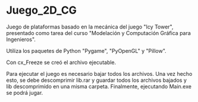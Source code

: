 # Juego_2D_CG
Juego de plataformas basado en la mecánica del juego "Icy Tower", presentado como tarea del curso  "Modelación y Computación Gráfica para Ingenieros". 

Utiliza los paquetes de Python "Pygame", "PyOpenGL" y "Pillow".

Con cx_Freeze se creó el archivo ejecutable.

Para ejecutar el juego es necesario bajar todos los archivos. Una vez hecho esto, se debe descomprimir lib.rar y guardar todos los archivos bajados y lib descomprimido en una misma carpeta. Finalmente, ejecutando Main.exe se podrá jugar.  
